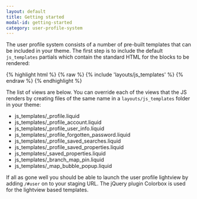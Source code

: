 ```yaml
---
layout: default
title: Getting started
modal-id: getting-started
category: user-profile-system
---
```

The user profile system consists of a number of pre-built templates that can be included in your theme. The first step is to include the default `js_templates` partials which contain the standard HTML for the blocks to be rendered:

{% highlight html %}
{% raw %}
 {% include 'layouts/js_templates' %}
{% endraw %}
{% endhighlight %}

The list of views are below. You can override each of the views that the JS renders by creating files of the same name in a ``layouts/js_templates`` folder in your theme:

- js_templates/_profile.liquid
- js_templates/_profile_account.liquid
- js_templates/_profile_user_info.liquid
- js_templates/_profile_forgotten_password.liquid
- js_templates/_profile_saved_searches.liquid
- js_templates/_profile_saved_properties.liquid
- js_templates/_saved_properties.liquid
- js_templates/_branch_map_pin.liquid
- js_templates/_map_bubble_popup.liquid

If all as gone well you should be able to launch the user profile lightview by adding ``/#user`` on to your staging URL. The jQuery plugin Colorbox is used for the lightview based templates.
